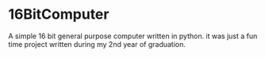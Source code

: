 # 16BitComputer
A simple 16 bit general purpose computer written in python. it was just a fun time project written during my 2nd year of graduation. 
